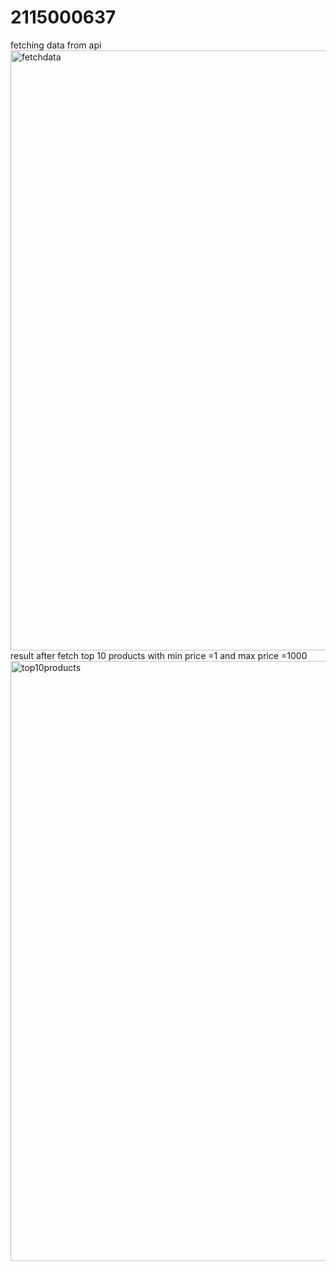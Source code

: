 # 2115000637
fetching data from api
<img width="960" alt="fetchdata" src="https://github.com/user-attachments/assets/945051bf-3fbd-4933-95dd-2f6a43bb345b">
result after fetch top 10  products  with min price =1 and max price =1000
<img width="960" alt="top10products" src="https://github.com/user-attachments/assets/1bee69cc-290b-4583-8966-18cdc7a5a1b6">
